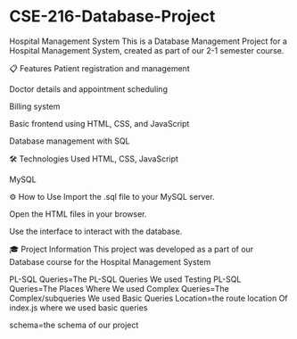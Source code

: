 # CSE-216-Database-Project
Hospital Management System
This is a Database Management Project for a Hospital Management System, created as part of our 2-1 semester course.

📋 Features
Patient registration and management

Doctor details and appointment scheduling

Billing system

Basic frontend using HTML, CSS, and JavaScript

Database management with SQL

🛠️ Technologies Used
HTML, CSS, JavaScript

MySQL

⚙️ How to Use
Import the .sql file to your MySQL server.

Open the HTML files in your browser.

Use the interface to interact with the database.

🎓 Project Information
This project was developed as a part of our Database course for the Hospital Management System


PL-SQL Queries=The PL-SQL Queries We used Testing PL-SQL Queries=The Places Where We used Complex Queries=The Complex/subqueries 
We used Basic Queries Location=the route location Of index.js where we used basic queries

schema=the schema of our project
